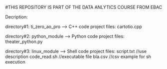 #THIS REPOSITORY IS PART OF THE DATA ANLYTICS COURSE FROM EBAC

Decription:

directory#1: ti_zero_ao_pro
	--> C++ code project
	files:
		cartotio.cpp

directory#2: python_module
	--> Python code project
	files:
		theater_python.py

directory#3: linux_module
	--> Shell code project
	files:
		script.txt //use description
		code_read.sh //executable file
		bla.csv //csv example for sh execution


